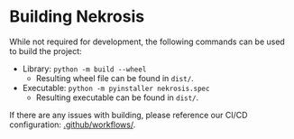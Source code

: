 # Building Nekrosis

While not required for development, the following commands can be used to build the project:
- Library: `python -m build --wheel`
  - Resulting wheel file can be found in `dist/`.
- Executable: `python -m pyinstaller nekrosis.spec`
  - Resulting executable can be found in `dist/`.

If there are any issues with building, please reference our CI/CD configuration: [.github/workflows/](../.github/workflows/).